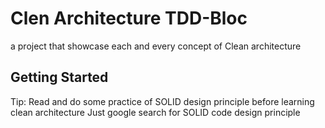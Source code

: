 # Clen Architecture TDD-Bloc

a project that showcase each and every concept of Clean architecture

## Getting Started

Tip: Read and do some practice of SOLID design principle before 
     learning clean architecture
     Just google search for SOLID code design principle
